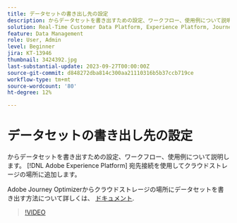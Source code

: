 ```yaml
---
title: データセットの書き出し先の設定
description: からデータセットを書き出すための設定、ワークフロー、使用例について説明します。 [!DNL Adobe Experience Platform] 宛先接続を使用してクラウドストレージの場所に追加します。
solution: Real-Time Customer Data Platform, Experience Platform, Journey Optimizer
feature: Data Management
role: User, Admin
level: Beginner
jira: KT-13946
thumbnail: 3424392.jpg
last-substantial-update: 2023-09-27T00:00:00Z
source-git-commit: d848272dba814c300aa21110316b5b37ccb719ce
workflow-type: tm+mt
source-wordcount: '80'
ht-degree: 12%

---
```


# データセットの書き出し先の設定

からデータセットを書き出すための設定、ワークフロー、使用例について説明します。 [!DNL Adobe Experience Platform] 宛先接続を使用してクラウドストレージの場所に追加します。

Adobe Journey Optimizerからクラウドストレージの場所にデータセットを書き出す方法について詳しくは、 [ドキュメント](https://experienceleague.adobe.com/docs/journey-optimizer/using/data-management/datasets/export-datasets.html?lang=ja).

>[!VIDEO](https://video.tv.adobe.com/v/3424392/?learn=on)
